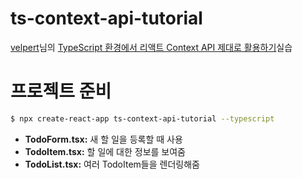 # ts-context-api-tutorial

[velpert](https://velog.io/@velopert)님의 [TypeScript 환경에서 리액트 Context API 제대로 활용하기](http://velog.io/@velopert/typescript-context-api)실습

# 프로젝트 준비

```bash
$ npx create-react-app ts-context-api-tutorial --typescript
```

- **TodoForm.tsx:** 새 할 일을 등록할 때 사용
- **TodoItem.tsx:** 할 일에 대한 정보를 보여줌
- **TodoList.tsx:** 여러 TodoItem들을 렌더링해줌
